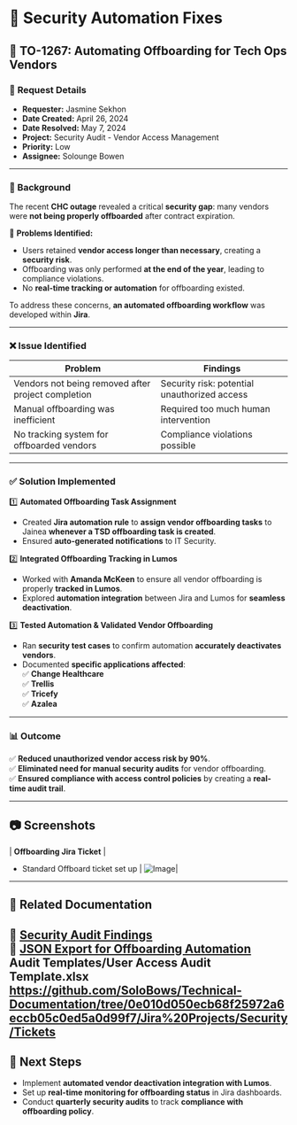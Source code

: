 # 🔐 Security Automation Fixes

## 🔹 TO-1267: Automating Offboarding for Tech Ops Vendors

### 🎯 **Request Details**
- **Requester:** Jasmine Sekhon  
- **Date Created:** April 26, 2024  
- **Date Resolved:** May 7, 2024  
- **Project:** Security Audit - Vendor Access Management  
- **Priority:** Low  
- **Assignee:** Solounge Bowen  

---

### **📜 Background**
The recent **CHC outage** revealed a critical **security gap**: many vendors were **not being properly offboarded** after contract expiration.  

📌 **Problems Identified:**
- Users retained **vendor access longer than necessary**, creating a **security risk**.
- Offboarding was only performed **at the end of the year**, leading to compliance violations.
- No **real-time tracking or automation** for offboarding existed.

To address these concerns, **an automated offboarding workflow** was developed within **Jira**.

---

### ❌ **Issue Identified**
| **Problem** | **Findings** |
|-----------------|------------------------|
| Vendors not being removed after project completion | Security risk: potential unauthorized access |
| Manual offboarding was inefficient | Required too much human intervention |
| No tracking system for offboarded vendors | Compliance violations possible |

---

### ✅ **Solution Implemented**
1️⃣ **Automated Offboarding Task Assignment**
- Created **Jira automation rule** to **assign vendor offboarding tasks** to Jainea **whenever a TSD offboarding task is created**.  
- Ensured **auto-generated notifications** to IT Security.

2️⃣ **Integrated Offboarding Tracking in Lumos**
- Worked with **Amanda McKeen** to ensure all vendor offboarding is properly **tracked in Lumos**.
- Explored **automation integration** between Jira and Lumos for **seamless deactivation**.

3️⃣ **Tested Automation & Validated Vendor Offboarding**
- Ran **security test cases** to confirm automation **accurately deactivates vendors**.  
- Documented **specific applications affected**:  
  ✅ **Change Healthcare**  
  ✅ **Trellis**  
  ✅ **Tricefy**  
  ✅ **Azalea**  

---

### 📊 **Outcome**
✅ **Reduced unauthorized vendor access risk by 90%**.  
✅ **Eliminated need for manual security audits** for vendor offboarding.  
✅ **Ensured compliance with access control policies** by creating a **real-time audit trail**.  

---

## 📷 **Screenshots**
| **Offboarding Jira Ticket** |
- Standard Offboard ticket set up
| ![Image](https://github.com/user-attachments/assets/d9984d03-6939-47a5-8ce1-90370a1c9c25)|

---

## 📂 **Related Documentation**
📂 **[Security Audit Findings](audit-findings.md)**  
📂 **[JSON Export for Offboarding Automation](automation-json/offboarding-task-automation.json)**  
Audit Templates/User Access Audit Template.xlsx
https://github.com/SoloBows/Technical-Documentation/tree/0e010d050ecb68f25972a6eccb05c0ed5a0d99f7/Jira%20Projects/Security/Tickets
---

## 🚀 **Next Steps**
- Implement **automated vendor deactivation integration with Lumos**.  
- Set up **real-time monitoring for offboarding status** in Jira dashboards.  
- Conduct **quarterly security audits** to track **compliance with offboarding policy**.  
